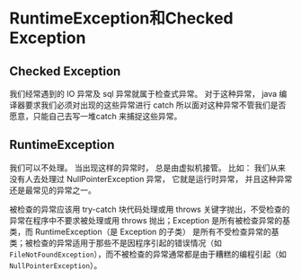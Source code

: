 # RuntimeException和Checked Exception

## Checked Exception
我们经常遇到的 IO 异常及 sql 异常就属于检查式异常。 对于这种异常， java 编译器要求我们必须对出现的这些异常进行 catch 所以面对这种异常不管我们是否愿意，只能自己去写一堆catch 来捕捉这些异常。

## RuntimeException
我们可以不处理。 当出现这样的异常时， 总是由虚拟机接管。 比如： 我们从来没有人去处理过 NullPointerException 异常， 它就是运行时异常， 并且这种异常还是最常见的异常之一。

被检查的异常应该用 try-catch 块代码处理或用 throws 关键字抛出，不受检查的异常在程序中不要求被处理或用 throws 抛出；Exception 是所有被检查异常的基类，而 RuntimeException（是 Exception 的子类） 是所有不受检查异常的基类；被检查的异常适用于那些不是因程序引起的错误情况（如`FileNotFoundException`），而不被检查的异常通常都是由于糟糕的编程引起（如`NullPointerException`）。